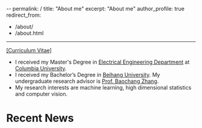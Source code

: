 --
permalink: /
title: "About me"
excerpt: "About me"
author_profile: true
redirect_from: 
  - /about/
  - /about.html
---

[[Curriculum Vitae]](http://Wei-kang-Wang.github.io/files/resume_wkwang.pdf)
* I received my Master's Degree in [Electrical Engineering Department](https://drupal.ee.columbia.edu//) at [Columbia University](https://www.columbia.edu).
* I received my Bachelor’s Degree in [Beihang University](http://www.buaa.edu.cn). My undergraduate research advisor is [Prof. Baochang Zhang](http://dept3.buaa.edu.cn/jsdw/qbjs/znxtykzgcx/fjs/zbc.htm).
* My research interests are machine learning, high dimensional statistics and computer vision.


# Recent News
